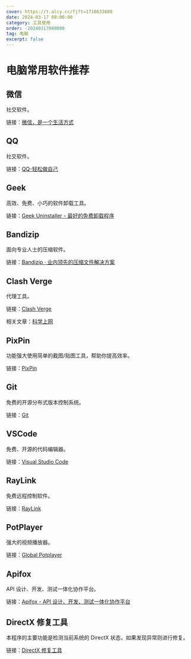 ```yaml
---
cover: https://t.alcy.cc/fj?t=1710633600
date: 2024-03-17 08:00:00
category: 工具使用
order: -20240317080000
tag: 电脑
excerpt: false
---
```


# 电脑常用软件推荐

## 微信

社交软件。

链接：[微信，是一个生活方式](https://weixin.qq.com/)

## QQ

社交软件。

链接：[QQ-轻松做自己](https://im.qq.com/index/)

## Geek

高效、免费、小巧的软件卸载工具。

链接：[Geek Uninstaller - 最好的免费卸载程序](https://geekuninstaller.com/)

## Bandizip

面向专业人士的压缩软件。

链接：[Bandizip · 业内领先的压缩文件解决方案](https://www.bandisoft.com/bandizip/)

## Clash Verge

代理工具。

链接：[Clash Verge](https://clashverge.net/)

相关文章：[科学上网](./科学上网.md)

## PixPin

功能强大使用简单的截图/贴图工具，帮助你提高效率。

链接：[PixPin](https://pixpinapp.com/)

## Git

免费的开源分布式版本控制系统。

链接：[Git](https://git-scm.com/)

## VSCode

免费、开源的代码编辑器。

链接：[Visual Studio Code](https://code.visualstudio.com/)

## RayLink

免费远程控制软件。

链接：[RayLink](https://www.raylink.live/)

## PotPlayer

强大的视频播放器。

链接：[Global Potplayer](https://potplayer.daum.net/)

## Apifox

API 设计、开发、测试一体化协作平台。

链接：[Apifox - API 设计、开发、测试一体化协作平台](https://apifox.com/)

## DirectX 修复工具

本程序的主要功能是检测当前系统的 DirectX 状态，如果发现异常则进行修复。

链接：[DirectX 修复工具](https://blog.csdn.net/vbcom/article/details/6962388)
